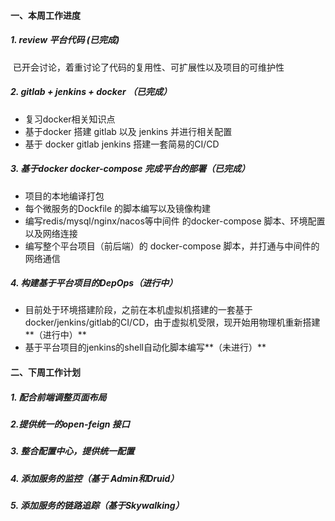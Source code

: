 #### 一、本周工作进度

##### 1. review 平台代码 (已完成)

​	已开会讨论，着重讨论了代码的复用性、可扩展性以及项目的可维护性  

##### 2. gitlab + jenkins + docker （已完成）

- 复习docker相关知识点
- 基于docker 搭建 gitlab 以及 jenkins 并进行相关配置
- 基于 docker gitlab jenkins 搭建一套简易的CI/CD 

##### 3. 基于docker docker-compose 完成平台的部署（已完成）

- 项目的本地编译打包
- 每个微服务的Dockfile 的脚本编写以及镜像构建
- 编写redis/mysql/nginx/nacos等中间件 的docker-compose 脚本、环境配置以及网络连接
- 编写整个平台项目（前后端）的 docker-compose 脚本，并打通与中间件的网络通信

##### 4. 构建基于平台项目的DepOps（进行中）

- 目前处于环境搭建阶段，之前在本机虚拟机搭建的一套基于docker/jenkins/gitlab的CI/CD，由于虚拟机受限，现开始用物理机重新搭建**（进行中）**
- 基于平台项目的jenkins的shell自动化脚本编写**（未进行）**



#### 二、下周工作计划

##### 1. 配合前端调整页面布局

##### 2.提供统一的open-feign 接口

##### 3. 整合配置中心，提供统一配置

##### 4. 添加服务的监控（基于 Admin和Druid）

##### 5. 添加服务的链路追踪（基于Skywalking）





